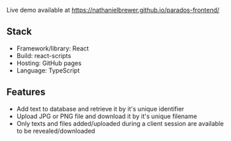 Live demo available at <https://nathanielbrewer.github.io/parados-frontend/>

## Stack
- Framework/library: React
- Build: react-scripts
- Hosting: GitHub pages
- Language: TypeScript

## Features
- Add text to database and retrieve it by it's unique identifier
- Upload JPG or PNG file and download it by it's unique filename
- Only texts and files added/uploaded during a client session are available to be revealed/downloaded

